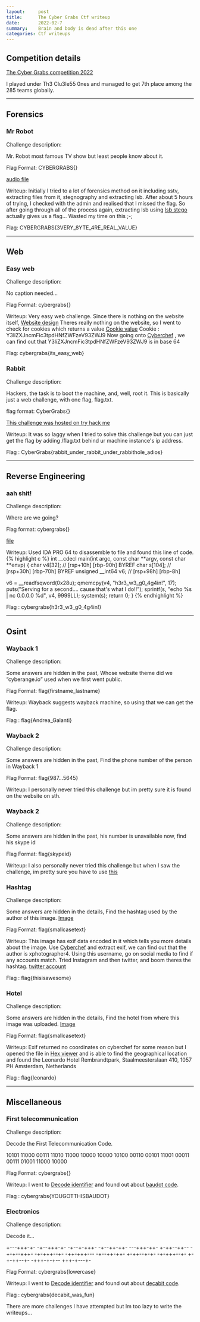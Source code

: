 ```yaml
---
layout:     post
title:      The Cyber Grabs Ctf writeup
date:       2022-02-7
summary:    Brain and body is dead after this one
categories: Ctf writeups
---
```


## Competition details
[The Cyber Grabs competition 2022](https://ctftime.org/event/1556)

I played under Th3 Clu3le55 0nes and managed to get 7th place among the 285 teams globally.

---
## Forensics

### Mr Robot
Challenge description:

Mr. Robot most famous TV show but least people know about it.

Flag Format: CYBERGRABS{}

[audio file](/Cybergrabs/chall.wav)

Writeup:
Initially I tried to a lot of forensics method on it including sstv, extracting files from it, stegnography and extracting lsb.
After about 5 hours of trying, I checked with the admin and realised that I missed the flag. So after going through all of the process again, extracting lsb using [lsb stego](https://github.com/ragibson/Steganography) actually gives us a flag... Wasted my time on this ;-;

Flag: CYBERGRABS{3VERY_8YTE_4RE_REAL_VALUE}

---
## Web

### Easy web
Challenge description:

No caption needed...

Flag Format: cybergrabs{}

Writeup:
Very easy web challenge. Since there is nothing on the website itself, 
[Website design](/Cybergrabs/Easyweb1.png)
Theres really nothing on the website, so I went to check for cookies which returns a value
[Cookie value](/Cybergrabs/Easyweb2.png)
Cookie : Y3liZXJncmFic3tpdHNfZWFzeV93ZWJ9
Now going onto [Cyberchef](https://gchq.github.io/CyberChef/) , we can find out that Y3liZXJncmFic3tpdHNfZWFzeV93ZWJ9 is in base 64

Flag: cybergrabs{its_easy_web}

### Rabbit
Challenge description:

Hackers, the task is to boot the machine, and, well, root it.
This is basically just a web challenge, with one flag, flag.txt.

flag format: CyberGrabs{}

[This challenge was hosted on try hack me](https://tryhackme.com/room/thecybergrabs0x03web)

Writeup:
It was so laggy when I tried to solve this challenge but you can just get the flag by adding /flag.txt behind ur machine instance's ip address. 

Flag : CyberGrabs{rabbit_under_rabbit_under_rabbithole_adios}

---
## Reverse Engineering

### aah shit!
Challenge description:

Where are we going?

Flag format: cybergrabs{}

[file](/Cybergrabs/ahh_shit)

Writeup:
Used IDA PRO 64 to disassemble to file and found this line of code.
{% highlight c %}
int __cdecl main(int argc, const char **argv, const char **envp)
{
  char v4[32]; // [rsp+10h] [rbp-90h] BYREF
  char s[104]; // [rsp+30h] [rbp-70h] BYREF
  unsigned __int64 v6; // [rsp+98h] [rbp-8h]

  v6 = __readfsqword(0x28u);
  qmemcpy(v4, "h3r3_w3_g0_4g4in!", 17);
  puts("Serving for a second.... cause that's what I do!!");
  sprintf(s, "echo %s | nc 0.0.0.0 %d", v4, 9999LL);
  system(s);
  return 0;
}
{% endhighlight %}

Flag : cybergrabs{h3r3_w3_g0_4g4in!}

---
## Osint

### Wayback 1
Challenge description:

Some answers are hidden in the past, Whose website theme did we “cyberange.io” used when we first went public.

Flag Format: flag{firstname_lastname}

Writeup:
Wayback suggests wayback machine, so using that we can get the flag.

Flag : flag{Andrea_Galanti}

### Wayback 2
Challenge description:

Some answers are hidden in the past, Find the phone number of the person in Wayback 1

Flag Format: flag{987...5645}

Writeup:
I personally never tried this challenge but im pretty sure it is found on the website on sth.

### Wayback 2
Challenge description:

Some answers are hidden in the past, his number is unavailable now, find his skype id

Flag Format: flag{skypeid}

Writeup:
I also personally never tried this challenge but when I saw the challenge, im pretty sure you have to use [this](https://tools.epieos.com/email.php)

### Hashtag
Challenge description:

Some answers are hidden in the details, Find the hashtag used by the author of this image. [Image](/Cybergrabs/meta_image.jpg)

Flag Format: flag{smallcasetext}

Writeup:
This image has exif data encoded in it which tells you more details about the image. Use [Cyberchef](https://gchq.github.io/CyberChef/) and extract exif, we can find out that the author is xphotographer4. Using this username, go on social media to find if any accounts match. Tried Instagram and then twitter, and boom theres the hashtag.
[twitter account](https://twitter.com/XPhotographer4)

Flag : flag{thisisawesome}

### Hotel
Challenge description:

Some answers are hidden in the details, Find the hotel from where this image was uploaded. [Image](/Cybergrabs/meta_image.jpg)

Flag Format: flag{smallcasetext}

Writeup:
Exif returned no coordinates on cyberchef for some reason but I opened the file in [Hex viewer](https://hexed.it/) and is able to find the geographical location and found the Leonardo Hotel Rembrandtpark, Staalmeesterslaan 410, 1057 PH Amsterdam, Netherlands

Flag : flag{leonardo}

---
## Miscellaneous

### First telecommunication
Challenge description:

Decode the First Telecommunication Code.

10101 11000 00111 11010 11000 10000 10000 10100 00110 00101 11001 00011 00111 01001 11000 10000

Flag Format: cybergrabs{}

Writeup:
I went to [Decode identifier](https://www.dcode.fr/cipher-identifier) and found out about [baudot code](https://www.dcode.fr/baudot-code).

Flag : cybergrabs{YOUGOTTHISBAUDOT}

### Electronics
Challenge description:

Decode it...

+---+++-+- -+--+++-+- -+--+-+++- -+--++-++- ---+++-++- +-++--++-- -+-+--+++- -+-+++--+- -++-+++--- -+--++-++- +-++--+-+- -+-+++--+- +-+-++--+- -+++-+-+-- +++-+---+-

Flag Format: cybergrabs{lowercase}

Writeup:
I went to [Decode identifier](https://www.dcode.fr/cipher-identifier) and found out about [decabit code](https://www.dcode.fr/decabit-code).

Flag : cybergrabs{decabit_was_fun}


There are more challenges I have attempted but Im too lazy to write the writeups...